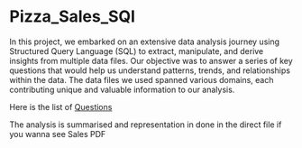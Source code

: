 # Pizza_Sales_SQl

<p> In this project, we embarked on an extensive data
analysis journey using Structured Query Language
(SQL) to extract, manipulate, and derive insights
from multiple data files. Our objective was to
answer a series of key questions that would help us
understand patterns, trends, and relationships
within the data. The data files we used spanned
various domains, each contributing unique and
valuable information to our analysis. </p>

Here is the list of <a href = "https://github.com/codesid7/Pizza_Sales_SQL/blob/f8307321b8d28880737149212b54b67b92999f96/Pizza_Sales/Pizza_Sales_Questions.txt"> Questions </a> 

The analysis is summarised and representation in done in the direct file if you wanna see <a hred ="https://github.com/codesid7/Pizza_Sales_SQL/blob/295d6a48d31a6e6be732896d1a5c3c1bb6d46a66/Pizza_Sales_SQL.pdf"> Sales PDF </a>
